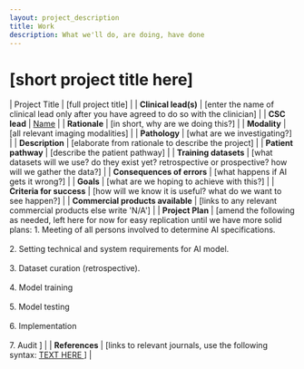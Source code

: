 ```yaml
---
layout: project_description
title: Work
description: What we'll do, are doing, have done
---
```


<!--
This is the project template. Please make a copy of it with the appropriate name following the 
established syntax and edit that. When you're done, add the link to your project file in _data/work.yml. 
 
-->
# **[short project title here]**

| Project Title | [full project title] |
| <b>Clinical lead(s)</b> | [enter the name of clinical lead only after you have agreed to do so with the clinician] |
| <b>CSC lead</b> | [Name](/team/name.html) |
| <b>Rationale</b> | [in short, why are we doing this?] |
| <b>Modality</b> | [all relevant imaging modalities] |
| <b>Pathology</b> | [what are we investigating?] |
| <b>Description</b> | [elaborate from rationale to describe the project] |
| <b>Patient pathway</b> | [describe the patient pathway] |
| <b>Training datasets</b> | [what datasets will we use? do they exist yet? retrospective or prospective? how will we gather the data?] |
| <b>Consequences of errors</b> | [what happens if AI gets it wrong?] |
| <b>Goals</b> | [what are we hoping to achieve with this?] |
| <b>Criteria for success</b> | [how will we know it is useful? what do we want to see happen?] |
| <b>Commercial products available</b> | [links to any relevant commercial products else write 'N/A'] |
| <b>Project Plan</b> | [amend the following as needed, left here for now for easy replication until we have more solid plans: 1.	Meeting of all persons involved to determine AI specifications. <br><br> 2.	Setting technical and system requirements for AI model. <br> <br> 3. Dataset curation (retrospective). <br><br> 4.	Model training<br><br>5.	Model testing <br><br>6.	Implementation <br><br>7. Audit ] |
| <b>References</b> | [links to relevant journals, use the following syntax: <a href="URL"> TEXT HERE </a> ] |